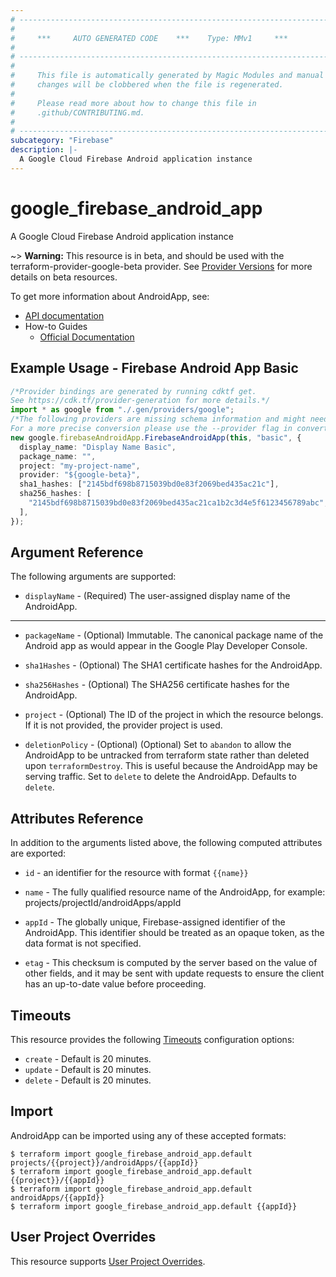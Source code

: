 ```yaml
---
# ----------------------------------------------------------------------------
#
#     ***     AUTO GENERATED CODE    ***    Type: MMv1     ***
#
# ----------------------------------------------------------------------------
#
#     This file is automatically generated by Magic Modules and manual
#     changes will be clobbered when the file is regenerated.
#
#     Please read more about how to change this file in
#     .github/CONTRIBUTING.md.
#
# ----------------------------------------------------------------------------
subcategory: "Firebase"
description: |-
  A Google Cloud Firebase Android application instance
---
```


# google\_firebase\_android\_app

A Google Cloud Firebase Android application instance

\~> **Warning:** This resource is in beta, and should be used with the terraform-provider-google-beta provider.
See [Provider Versions](https://terraform.io/docs/providers/google/guides/provider_versions.html) for more details on beta resources.

To get more information about AndroidApp, see:

* [API documentation](https://firebase.google.com/docs/reference/firebase-management/rest/v1beta1/projects.androidApps)
* How-to Guides
  * [Official Documentation](https://firebase.google.com/docs/android/setup)

## Example Usage - Firebase Android App Basic

```typescript
/*Provider bindings are generated by running cdktf get.
See https://cdk.tf/provider-generation for more details.*/
import * as google from "./.gen/providers/google";
/*The following providers are missing schema information and might need manual adjustments to synthesize correctly: google.
For a more precise conversion please use the --provider flag in convert.*/
new google.firebaseAndroidApp.FirebaseAndroidApp(this, "basic", {
  display_name: "Display Name Basic",
  package_name: "",
  project: "my-project-name",
  provider: "${google-beta}",
  sha1_hashes: ["2145bdf698b8715039bd0e83f2069bed435ac21c"],
  sha256_hashes: [
    "2145bdf698b8715039bd0e83f2069bed435ac21ca1b2c3d4e5f6123456789abc",
  ],
});

```

## Argument Reference

The following arguments are supported:

* `displayName` -
  (Required)
  The user-assigned display name of the AndroidApp.

***

*   `packageName` -
    (Optional)
    Immutable. The canonical package name of the Android app as would appear in the Google Play
    Developer Console.

*   `sha1Hashes` -
    (Optional)
    The SHA1 certificate hashes for the AndroidApp.

*   `sha256Hashes` -
    (Optional)
    The SHA256 certificate hashes for the AndroidApp.

*   `project` - (Optional) The ID of the project in which the resource belongs.
    If it is not provided, the provider project is used.

*   `deletionPolicy` - (Optional) (Optional) Set to `abandon` to allow the AndroidApp to be untracked from terraform state
    rather than deleted upon `terraformDestroy`. This is useful because the AndroidApp may be
    serving traffic. Set to `delete` to delete the AndroidApp. Defaults to `delete`.

## Attributes Reference

In addition to the arguments listed above, the following computed attributes are exported:

*   `id` - an identifier for the resource with format `{{name}}`

*   `name` -
    The fully qualified resource name of the AndroidApp, for example:
    projects/projectId/androidApps/appId

*   `appId` -
    The globally unique, Firebase-assigned identifier of the AndroidApp.
    This identifier should be treated as an opaque token, as the data format is not specified.

*   `etag` -
    This checksum is computed by the server based on the value of other fields, and it may be sent
    with update requests to ensure the client has an up-to-date value before proceeding.

## Timeouts

This resource provides the following
[Timeouts](https://developer.hashicorp.com/terraform/plugin/sdkv2/resources/retries-and-customizable-timeouts) configuration options:

* `create` - Default is 20 minutes.
* `update` - Default is 20 minutes.
* `delete` - Default is 20 minutes.

## Import

AndroidApp can be imported using any of these accepted formats:

```console
$ terraform import google_firebase_android_app.default projects/{{project}}/androidApps/{{appId}}
$ terraform import google_firebase_android_app.default {{project}}/{{appId}}
$ terraform import google_firebase_android_app.default androidApps/{{appId}}
$ terraform import google_firebase_android_app.default {{appId}}
```

## User Project Overrides

This resource supports [User Project Overrides](https://registry.terraform.io/providers/hashicorp/google/latest/docs/guides/provider_reference#user_project_override).

